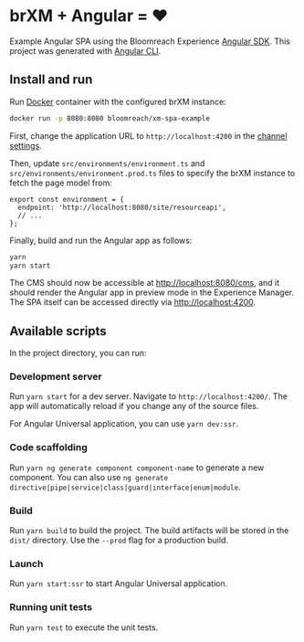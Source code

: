 # brXM + Angular = ♥️

Example Angular SPA using the Bloomreach Experience [Angular SDK](https://www.npmjs.com/package/@bloomreach/ng-sdk).
This project was generated with [Angular CLI](https://github.com/angular/angular-cli).

## Install and run
Run [Docker](https://hub.docker.com/r/bloomreach/xm-spa-example) container with the configured brXM instance:
```bash
docker run -p 8080:8080 bloomreach/xm-spa-example
```

First, change the application URL to `http://localhost:4200` in the [channel settings](http://localhost:8080/cms/console/?path=/hst:xmspaexample/hst:configurations/xmspaexample/hst:workspace/hst:channel/hst:channelinfo).

Then, update `src/environments/environment.ts` and `src/environments/environment.prod.ts` files to specify the brXM instance to fetch the page model from:
```
export const environment = {
  endpoint: 'http://localhost:8080/site/resourceapi',
  // ...
};
```

Finally, build and run the Angular app as follows:

```bash
yarn
yarn start
```

The CMS should now be accessible at <http://localhost:8080/cms>, and it should render the Angular app in preview mode in the Experience Manager.
The SPA itself can be accessed directly via <http://localhost:4200>.

## Available scripts

In the project directory, you can run:

### Development server

Run `yarn start` for a dev server. Navigate to `http://localhost:4200/`. The app will automatically reload if you change any of the source files.

For Angular Universal application, you can use `yarn dev:ssr`.

### Code scaffolding

Run `yarn ng generate component component-name` to generate a new component. You can also use `ng generate directive|pipe|service|class|guard|interface|enum|module`.

### Build

Run `yarn build` to build the project. The build artifacts will be stored in the `dist/` directory. Use the `--prod` flag for a production build.

### Launch

Run `yarn start:ssr` to start Angular Universal application.

### Running unit tests

Run `yarn test` to execute the unit tests.
